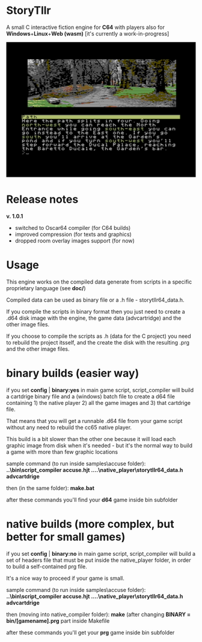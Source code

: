 # StoryTllr
A small C interactive fiction engine for **C64** with players also for **Windows**+**Linux**+**Web (wasm)** [it's currently a work-in-progress]

![alt text](doc/screenshot.png)

# Release notes

**v. 1.0.1**
- switched to Oscar64 compiler (for C64 builds)
- improved compression (for texts and graphics)
- dropped room overlay images support (for now)

# Usage
This engine works on the compiled data generate from scripts in a specific proprietary language (see **doc/**)

Compiled data can be used as binary file or a .h file - storytllr64_data.h. 

If you compile the scripts in binary format then you just need to create a .d64 disk image with the engine, the game data (advcartridge) and the other image files.

If you choose to compile the scripts as .h (data for the C project) you need to rebuild the project itsself, and the create the disk with the resulting .prg and the other image files.

# binary builds (easier way)

if you set **config** | **binary:yes** in main game script, script_compiler will build a cartdrige binary file and a (windows) batch file to create a d64 file containing 1) the native player 2) all the game images and 3) that cartdrige file.

That means that you will get a runnable .d64 file from your game script without any need to rebuild the cc65 native player.

This build is a bit slower than the other one because it will load each graphic image from disk when it's needed - but it's the normal way to build a game with more than few graphic locations

sample command (to run inside samples\accuse folder): **..\bin\script_compiler accuse.hjt ..\..\native_player\storytllr64_data.h advcartdrige**

then (in the same folder): **make.bat**

after these commands you'll find your **d64** game inside bin subfolder

# native builds (more complex, but better for small games)

if you set **config** | **binary:no** in main game script, script_compiler will build a set of headers file that must be put inside the native_player folder, in order to build a self-contained prg file.

It's a nice way to proceed if your game is small.

sample command (to run inside samples\accuse folder): **..\bin\script_compiler accuse.hjt ..\..\native_player\storytllr64_data.h advcartdrige**

then (moving into native_compiler folder): **make** (after changing **BINARY = bin/[gamename].prg** part inside Makefile

after these commands you'll get your **prg** game inside bin subfolder
